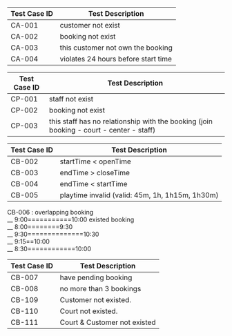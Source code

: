 
Test Case ID | Test Description |
------------ | ---------------- | 
CA-001 | customer not exist |
CA-002 | booking not exist |
CA-003 | this customer not own the booking | 
CA-004 | violates 24 hours before start time |

Test Case ID | Test Description |
------------ | ---------------- | 
CP-001 | staff not exist |
CP-002 | booking not exist |
CP-003 | this staff has no relationship with the booking (join booking - court - center - staff) |

Test Case ID | Test Description |
------------ | ---------------- |
CB-002 | startTime < openTime | 
CB-003 | endTime > closeTime | 
CB-004 | endTime < startTime |  
CB-005 | playtime invalid (valid: 45m, 1h, 1h15m, 1h30m) |  

CB-006 : overlapping booking  
     __             9:00===========10:00  existed booking   
     __        8:00========9:30    
     __                   9:30==============10:30    
     __               9:15==10:00    
     __          8:30============10:00   

	
Test Case ID | Test Description |
------------ | ---------------- |
CB-007 | have pending booking |
CB-008 | no more than 3 bookings |
CB-109 | Customer not existed. |
CB-110 | Court not existed. |
CB-111 | Court & Customer not existed |
	
